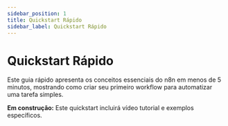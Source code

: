 ```yaml
---
sidebar_position: 1
title: Quickstart Rápido
sidebar_label: Quickstart Rápido
---
```


#  Quickstart Rápido

Este guia rápido apresenta os conceitos essenciais do n8n em menos de 5 minutos, mostrando como criar seu primeiro workflow para automatizar uma tarefa simples.

<div class="em-construcao">
   
  <strong>Em construção:</strong> Este quickstart incluirá vídeo tutorial e exemplos específicos.
</div>
